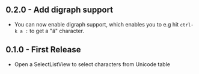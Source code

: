 ## 0.2.0 - Add digraph support
* You can now enable digraph support, which enables you to e.g hit
  `ctrl-k a :` to get a "ä" character.

## 0.1.0 - First Release
* Open a SelectListView to select characters from Unicode table
